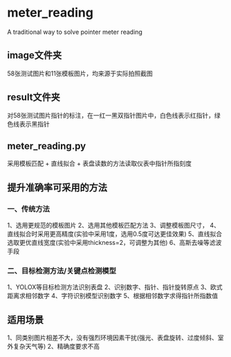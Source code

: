 # meter_reading
A traditional way to solve pointer meter reading
## image文件夹
58张测试图片和11张模板图片，均来源于实际拍照截图
## result文件夹
对58张测试图片指针的标注，在一红一黑双指针图片中，白色线表示红指针，绿色线表示黑指针
## meter_reading.py
采用模板匹配 + 直线拟合 + 表盘读数的方法读取仪表中指针所指刻度

## 提升准确率可采用的方法

### 一、传统方法
1、选用更规范的模板图片
2、选用其他模板匹配方法
3、调整模板图尺寸，
4、直线拟合时采用更高精度(实验中采用1度，选用0.5度可达更佳效果)
5、直线拟合选取更优直线宽度(实验中采用thickness=2，可调整为其他)
6、高斯去噪等滤波手段

### 二、目标检测方法/关键点检测模型
1、YOLOX等目标检测方法识别表盘 2、识别数字、指针、指针旋转原点 3、欧式距离求相邻数字 4、字符识别模型识别数字 5、根据相邻数字求得指针所指数值

## 适用场景
1、同类别图片相差不大，没有强烈环境因素干扰(强光、表盘旋转、过度倾斜、室外复杂天气等)
2、精确度要求不高
